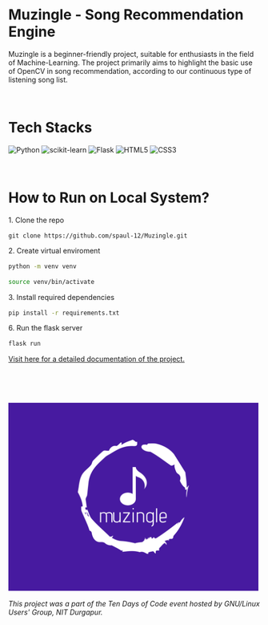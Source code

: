 
<h1>Muzingle - Song Recommendation Engine</h1>


<p>Muzingle is a beginner-friendly project, suitable for enthusiasts in the field of Machine-Learning. The project primarily aims to highlight the basic use of OpenCV in song recommendation, according to our continuous type of listening song list.</p>

<br>
 


# Tech Stacks
![Python](https://img.shields.io/badge/python-3670A0?style=for-the-badge&logo=python&logoColor=ffdd54)
![scikit-learn](https://img.shields.io/badge/scikit--learn-%23F7931E.svg?style=for-the-badge&logo=scikit-learn&logoColor=white)
![Flask](https://img.shields.io/badge/flask-%23000.svg?style=for-the-badge&logo=flask&logoColor=white)
![HTML5](https://img.shields.io/badge/html5-%23E34F26.svg?style=for-the-badge&logo=html5&logoColor=white)
![CSS3](https://img.shields.io/badge/css3-%231572B6.svg?style=for-the-badge&logo=css3&logoColor=white)

<br>

# How to Run on Local System?

<p>1. Clone the repo</p>

```git
git clone https://github.com/spaul-12/Muzingle.git
```
<p>2. Create virtual enviroment</p>

```bash
python -m venv venv
```
```bash
source venv/bin/activate
```

<p>3. Install required dependencies </p>

```bash
pip install -r requirements.txt
```

<p> 6. Run the flask server </p>

```bash 
flask run
```
<p><a href="https://www.notion.so/Song-Recommendation-Engine-5120761b361f426bade778e168879846?pvs=4">Visit here for a detailed documentation of the project.</a></p>

<br><br><br>
 

<img src="./muzingle.png"  style="width:500px;"/>


*This project was a part of the Ten Days of Code event hosted by GNU/Linux Users' Group, NIT Durgapur.*


